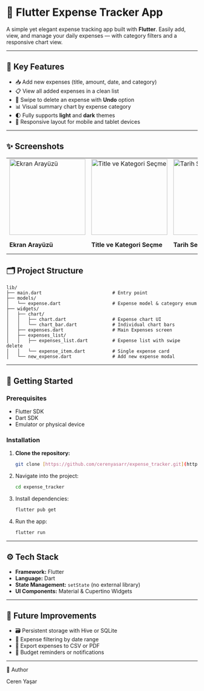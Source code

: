 # 💸 Flutter Expense Tracker App

A simple yet elegant expense tracking app built with **Flutter**. Easily add, view, and manage your daily expenses — with category filters and a responsive chart view.

---

## 🧩 Key Features

- 📥 Add new expenses (title, amount, date, and category)
- 📋 View all added expenses in a clean list
- 🧽 Swipe to delete an expense with **Undo** option
- 📊 Visual summary chart by expense category
- 🌓 Fully supports **light** and **dark** themes
- 📱 Responsive layout for mobile and tablet devices

---
## ✨ Screenshots

|   |   |   |   |
|---|---|---|---|
| <img width="200" alt="Ekran Arayüzü" src="https://github.com/user-attachments/assets/46e97749-6fae-489d-abaf-1107696d229e" /> | <img width="200" alt="Title ve Kategori Seçme" src="https://github.com/user-attachments/assets/e2b353c4-5219-4e00-81fe-67df8e6c9cb5" /> | <img width="200" alt="Tarih Seçme" src="https://github.com/user-attachments/assets/51e912b5-6aeb-46d0-9436-23c07e22872a" /> | <img width="200" alt="Arayüz Grafiklerle Son Hali" src="https://github.com/user-attachments/assets/93e5eb63-ceac-47e4-8599-abbeb437755a" /> |
| **Ekran Arayüzü** | **Title ve Kategori Seçme** | **Tarih Seçme** | **Arayüz Grafiklerle Son Hali** |

## 🗂️ Project Structure

```plaintext
lib/
├── main.dart                          # Entry point
├── models/
│   └── expense.dart                   # Expense model & category enum
├── widgets/
│   ├── chart/
│   │   ├── chart.dart                 # Expense chart UI
│   │   └── chart_bar.dart             # Individual chart bars
│   ├── expenses.dart                  # Main Expenses screen
│   ├── expenses_list/
│   │   ├── expenses_list.dart         # Expense list with swipe delete
│   │   └── expense_item.dart          # Single expense card
│   └── new_expense.dart               # Add new expense modal
````

-----

## 🚀 Getting Started

### Prerequisites

  - Flutter SDK
  - Dart SDK
  - Emulator or physical device

### Installation

1.  **Clone the repository:**
    ```bash
    git clone [https://github.com/cerenyasarr/expense_tracker.git](https://github.com/cerenyasarr/expense_tracker.git)
    ```
2.  Navigate into the project:
    ```bash
    cd expense_tracker
    ```
3.  Install dependencies:
    ```bash
    flutter pub get
    ```
4.  Run the app:
    ```bash
    flutter run
    ```

-----

## ⚙️ Tech Stack

  - **Framework:** Flutter
  - **Language:** Dart
  - **State Management:** `setState` (no external library)
  - **UI Components:** Material & Cupertino Widgets

-----

## 🔮 Future Improvements

  - 🗃 Persistent storage with Hive or SQLite
  - 🔎 Expense filtering by date range
  - 📄 Export expenses to CSV or PDF
  - 🔔 Budget reminders or notifications

-----

👤 Author

Ceren Yaşar

```
```
